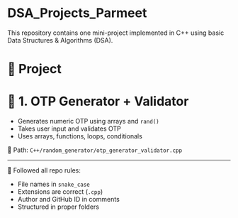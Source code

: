 # DSA_Projects_Parmeet
This repository contains one mini-project implemented in C++ using basic Data Structures & Algorithms (DSA).

# 🚀 Project

# 🔐 1. OTP Generator + Validator
- Generates numeric OTP using arrays and `rand()`
- Takes user input and validates OTP
- Uses arrays, functions, loops, conditionals

📁 Path: `C++/random_generator/otp_generator_validator.cpp`

---

📌 Followed all repo rules:
- File names in `snake_case`
- Extensions are correct (`.cpp`)
- Author and GitHub ID in comments
- Structured in proper folders
